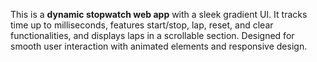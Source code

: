 This is a **dynamic stopwatch web app** with a sleek gradient UI.
It tracks time up to milliseconds, features start/stop, lap, reset,
and clear functionalities, and displays laps in a scrollable section.
Designed for smooth user interaction with animated elements and responsive design.
